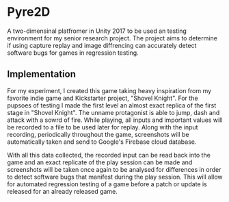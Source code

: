 # Pyre2D
A two-dimensinal platfromer in Unity 2017 to be used an testing environment for my senior research project. The project aims to determine if using capture replay and image diffrencing can accurately detect software bugs for games in regression testing. 

## Implementation 
For my experiment, I created this game taking heavy inspiration from my favorite indie game and Kickstarter project, "Shovel Knight". For the pupsoes of testing I made the first level an almost exact replica of the first stage in "Shovel Knight". The unname protagonist is able to jump, dash and attack with a sowrd of fire. While playing, all inputs and important values will be recorded to a file to be used later for replay. Along with the input recording, periodically throughout the game, screenshots will be automatically taken and send to Google's Firebase cloud database. 

With all this data collected, the recorded input can be read back into the game and an exact replicate of the play session can be made and screenshots will be taken once again to be analysed for differences in order to detect software bugs that manifest during the play session. This will allow for automated regression testing of a game before a patch or update is released for an already released game. 


